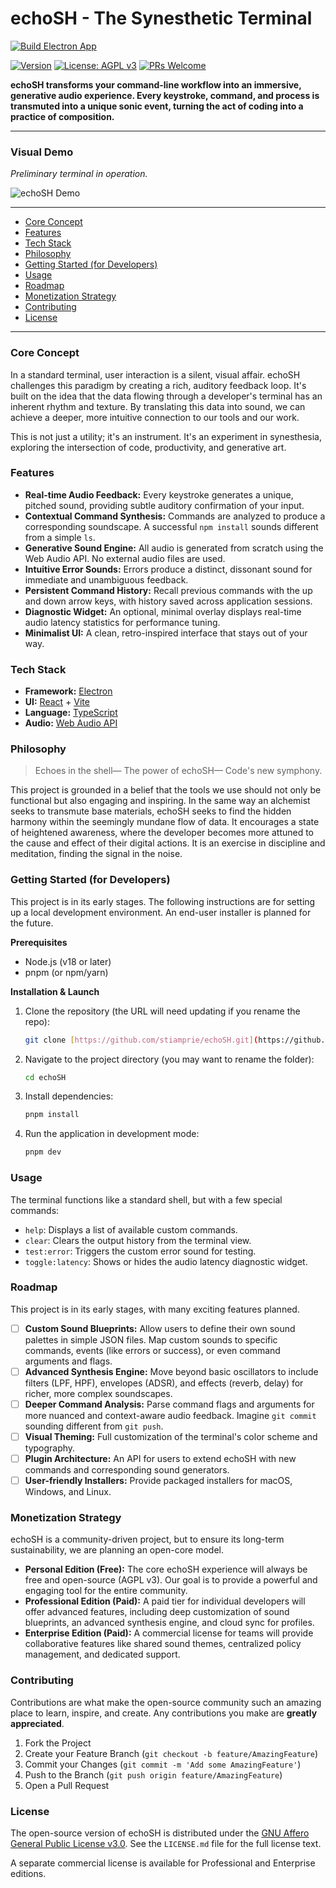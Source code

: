 # echoSH - The Synesthetic Terminal

[![Build Electron App](https://github.com/stiamprie/echoSH/actions/workflows/build.yml/badge.svg?branch=main)](https://github.com/stiamprie/echoSH/actions/workflows/build.yml)

[![Version](https://img.shields.io/badge/version-0.5.0-blue)](https://github.com/stiamprie/echoSH/releases)
[![License: AGPL v3](https://img.shields.io/badge/License-AGPL_v3-blue.svg)](https://www.gnu.org/licenses/agpl-3.0)
[![PRs Welcome](https://img.shields.io/badge/PRs-welcome-brightgreen.svg)](http://makeapullrequest.com)

**echoSH transforms your command-line workflow into an immersive, generative audio experience. Every keystroke, command, and process is transmuted into a unique sonic event, turning the act of coding into a practice of composition.**

---

### Visual Demo

*Preliminary terminal in operation.*

![echoSH Demo](assets/echosh-demo.gif)

---

* [Core Concept](#core-concept)
* [Features](#features)
* [Tech Stack](#tech-stack)
* [Philosophy](#philosophy)
* [Getting Started (for Developers)](#getting-started-for-developers)
* [Usage](#usage)
* [Roadmap](#roadmap)
* [Monetization Strategy](#monetization-strategy)
* [Contributing](#contributing)
* [License](#license)

---

### Core Concept

In a standard terminal, user interaction is a silent, visual affair. echoSH challenges this paradigm by creating a rich, auditory feedback loop. It's built on the idea that the data flowing through a developer's terminal has an inherent rhythm and texture. By translating this data into sound, we can achieve a deeper, more intuitive connection to our tools and our work.

This is not just a utility; it's an instrument. It's an experiment in synesthesia, exploring the intersection of code, productivity, and generative art.

### Features

* **Real-time Audio Feedback:** Every keystroke generates a unique, pitched sound, providing subtle auditory confirmation of your input.
* **Contextual Command Synthesis:** Commands are analyzed to produce a corresponding soundscape. A successful `npm install` sounds different from a simple `ls`.
* **Generative Sound Engine:** All audio is generated from scratch using the Web Audio API. No external audio files are used.
* **Intuitive Error Sounds:** Errors produce a distinct, dissonant sound for immediate and unambiguous feedback.
* **Persistent Command History:** Recall previous commands with the up and down arrow keys, with history saved across application sessions.
* **Diagnostic Widget:** An optional, minimal overlay displays real-time audio latency statistics for performance tuning.
* **Minimalist UI:** A clean, retro-inspired interface that stays out of your way.

### Tech Stack

* **Framework:** [Electron](https://www.electronjs.org/)
* **UI:** [React](https://reactjs.org/) + [Vite](https://vitejs.dev/)
* **Language:** [TypeScript](https://www.typescriptlang.org/)
* **Audio:** [Web Audio API](https://developer.mozilla.org/en-US/docs/Web/API/Web_Audio_API)

### Philosophy

> Echoes in the shell—
> The power of echoSH—
> Code's new symphony.

This project is grounded in a belief that the tools we use should not only be functional but also engaging and inspiring. In the same way an alchemist seeks to transmute base materials, echoSH seeks to find the hidden harmony within the seemingly mundane flow of data. It encourages a state of heightened awareness, where the developer becomes more attuned to the cause and effect of their digital actions. It is an exercise in discipline and meditation, finding the signal in the noise.

### Getting Started (for Developers)

This project is in its early stages. The following instructions are for setting up a local development environment. An end-user installer is planned for the future.

**Prerequisites**

* Node.js (v18 or later)
* pnpm (or npm/yarn)

**Installation & Launch**

1.  Clone the repository (the URL will need updating if you rename the repo):
    ```sh
    git clone [https://github.com/stiamprie/echoSH.git](https://github.com/stiamprie/echoSH.git)
    ```
2.  Navigate to the project directory (you may want to rename the folder):
    ```sh
    cd echoSH
    ```
3.  Install dependencies:
    ```sh
    pnpm install
    ```
4.  Run the application in development mode:
    ```sh
    pnpm dev
    ```

### Usage

The terminal functions like a standard shell, but with a few special commands:

* `help`: Displays a list of available custom commands.
* `clear`: Clears the output history from the terminal view.
* `test:error`: Triggers the custom error sound for testing.
* `toggle:latency`: Shows or hides the audio latency diagnostic widget.

### Roadmap

This project is in its early stages, with many exciting features planned.

* [ ] **Custom Sound Blueprints:** Allow users to define their own sound palettes in simple JSON files. Map custom sounds to specific commands, events (like errors or success), or even command arguments and flags.
* [ ] **Advanced Synthesis Engine:** Move beyond basic oscillators to include filters (LPF, HPF), envelopes (ADSR), and effects (reverb, delay) for richer, more complex soundscapes.
* [ ] **Deeper Command Analysis:** Parse command flags and arguments for more nuanced and context-aware audio feedback. Imagine `git commit` sounding different from `git push`.
* [ ] **Visual Theming:** Full customization of the terminal's color scheme and typography.
* [ ] **Plugin Architecture:** An API for users to extend echoSH with new commands and corresponding sound generators.
* [ ] **User-friendly Installers:** Provide packaged installers for macOS, Windows, and Linux.

### Monetization Strategy

echoSH is a community-driven project, but to ensure its long-term sustainability, we are planning an open-core model.

* **Personal Edition (Free):** The core echoSH experience will always be free and open-source (AGPL v3). Our goal is to provide a powerful and engaging tool for the entire community.
* **Professional Edition (Paid):** A paid tier for individual developers will offer advanced features, including deep customization of sound blueprints, an advanced synthesis engine, and cloud sync for profiles.
* **Enterprise Edition (Paid):** A commercial license for teams will provide collaborative features like shared sound themes, centralized policy management, and dedicated support.

### Contributing

Contributions are what make the open-source community such an amazing place to learn, inspire, and create. Any contributions you make are **greatly appreciated**.

1.  Fork the Project
2.  Create your Feature Branch (`git checkout -b feature/AmazingFeature`)
3.  Commit your Changes (`git commit -m 'Add some AmazingFeature'`)
4.  Push to the Branch (`git push origin feature/AmazingFeature`)
5.  Open a Pull Request

### License

The open-source version of echoSH is distributed under the [GNU Affero General Public License v3.0](https://www.gnu.org/licenses/agpl-3.0). See the `LICENSE.md` file for the full license text.

A separate commercial license is available for Professional and Enterprise editions.